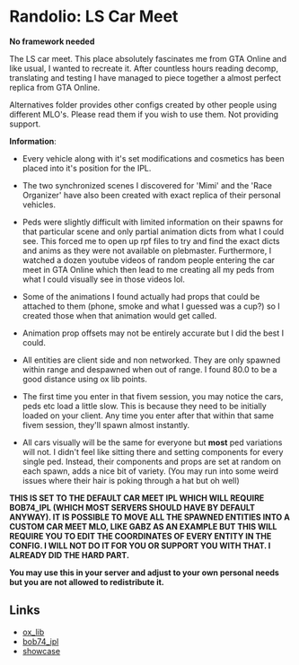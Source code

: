 # Randolio: LS Car Meet

**No framework needed**

The LS car meet. This place absolutely fascinates me from GTA Online and like usual, I wanted to recreate it. After countless hours reading decomp, translating and testing I have managed to piece together a almost perfect replica from GTA Online.

Alternatives folder provides other configs created by other people using different MLO's. Please read them if you wish to use them. Not providing support.

**Information**:

* Every vehicle along with it's set modifications and cosmetics has been placed into it's position for the IPL.
* The two synchronized scenes I discovered for 'Mimi' and the 'Race Organizer' have also been created with exact replica of their personal vehicles.
* Peds were slightly difficult with limited information on their spawns for that particular scene and only partial animation dicts from what I could see. This forced me to open up rpf files to try and find the exact dicts and anims as they were not available on plebmaster. Furthermore, I watched a dozen youtube videos of random people entering the car meet in GTA Online which then lead to me creating all my peds from what I could visually see in those videos lol.
* Some of the animations I found actually had props that could be attached to them (phone, smoke and what I guessed was a cup?) so I created those when that animation would get called. 
* Animation prop offsets may not be entirely accurate but I did the best I could.

* All entities are client side and non networked. They are only spawned within range and despawned when out of range. I found 80.0 to be a good distance using ox lib points.
* The first time you enter in that fivem session, you may notice the cars, peds etc load a little slow. This is because they need to be initially loaded on your client. Any time you enter after that within that same fivem session, they'll spawn almost instantly.
* All cars visually will be the same for everyone but **most** ped variations will not. I didn't feel like sitting there and setting components for every single ped. Instead, their components and props are set at random on each spawn, adds a nice bit of variety. (You may run into some weird issues where their hair is poking through a hat but oh well)

**THIS IS SET TO THE DEFAULT CAR MEET IPL WHICH WILL REQUIRE BOB74_IPL (WHICH MOST SERVERS SHOULD HAVE BY DEFAULT ANYWAY). IT IS POSSIBLE TO MOVE ALL THE SPAWNED ENTITIES INTO A CUSTOM CAR MEET MLO, LIKE GABZ AS AN EXAMPLE BUT THIS WILL REQUIRE YOU TO EDIT THE COORDINATES OF EVERY ENTITY IN THE CONFIG. I WILL NOT DO IT FOR YOU OR SUPPORT YOU WITH THAT. I ALREADY DID THE HARD PART.**

**You may use this in your server and adjust to your own personal needs but you are not allowed to redistribute it.**

## Links

* [ox_lib](https://github.com/overextended/ox_lib/releases/)
* [bob74_ipl](https://github.com/Bob74/bob74_ipl)
* [showcase](https://streamable.com/73b0fh)


